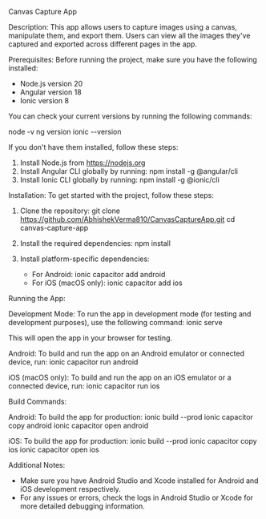 Canvas Capture App

Description:
This app allows users to capture images using a canvas, manipulate them, and export them. Users can view all the images they've captured and exported across different pages in the app.

Prerequisites:
Before running the project, make sure you have the following installed:

- Node.js version 20
- Angular version 18
- Ionic version 8

You can check your current versions by running the following commands:

  node -v
  ng version
  ionic --version

If you don't have them installed, follow these steps:

1. Install Node.js from https://nodejs.org
2. Install Angular CLI globally by running: npm install -g @angular/cli
3. Install Ionic CLI globally by running: npm install -g @ionic/cli

Installation:
To get started with the project, follow these steps:

1. Clone the repository:
   git clone https://github.com/AbhishekVerma810/CanvasCaptureApp.git
   cd canvas-capture-app

2. Install the required dependencies:
   npm install

3. Install platform-specific dependencies:
   - For Android:
     ionic capacitor add android
   - For iOS (macOS only):
     ionic capacitor add ios

Running the App:

Development Mode:
To run the app in development mode (for testing and development purposes), use the following command:
  ionic serve

This will open the app in your browser for testing.

Android:
To build and run the app on an Android emulator or connected device, run:
  ionic capacitor run android

iOS (macOS only):
To build and run the app on an iOS emulator or a connected device, run:
  ionic capacitor run ios

Build Commands:

Android:
To build the app for production:
  ionic build --prod
  ionic capacitor copy android
  ionic capacitor open android

iOS:
To build the app for production:
  ionic build --prod
  ionic capacitor copy ios
  ionic capacitor open ios

Additional Notes:
- Make sure you have Android Studio and Xcode installed for Android and iOS development respectively.
- For any issues or errors, check the logs in Android Studio or Xcode for more detailed debugging information.


